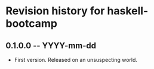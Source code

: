 # Revision history for haskell-bootcamp

## 0.1.0.0 -- YYYY-mm-dd

* First version. Released on an unsuspecting world.
